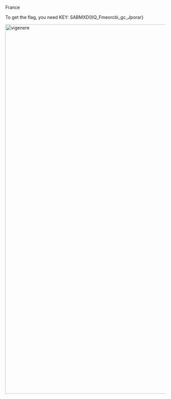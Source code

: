 France

To get the flag, you need KEY: SABMXD{IIQ_Fmeorcbi_gc_Jporar}


<img width="1158" alt="vigenere" src="https://user-images.githubusercontent.com/80381568/111101380-b7c12d80-8584-11eb-8d1c-233d4aa650b6.png">
